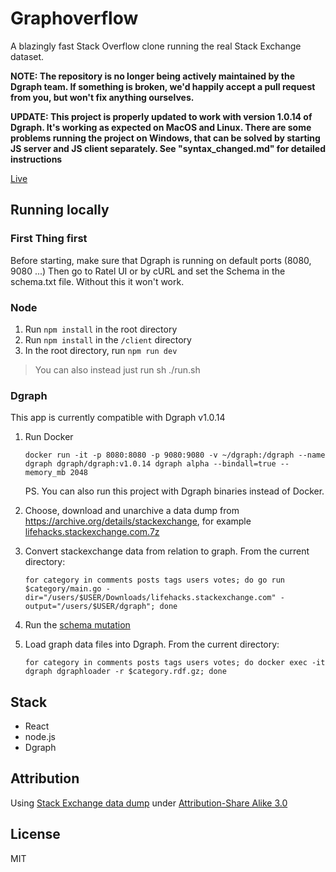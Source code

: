 # Graphoverflow

A blazingly fast Stack Overflow clone running the real Stack Exchange dataset.

**NOTE: The repository is no longer being actively maintained by the Dgraph team. If something is broken, we'd happily accept a pull request from you, but won't fix anything ourselves.**

**UPDATE: This project is properly updated to work with version 1.0.14 of Dgraph. It's working as expected on MacOS and Linux. There are some problems running the project on Windows, that can be solved by starting JS server and JS client separately. See "syntax_changed.md" for detailed instructions**

[Live](https://graphoverflow.dgraph.io)

## Running locally

### First Thing first

Before starting, make sure that Dgraph is running on default ports (8080, 9080 ...)
Then go to Ratel UI or by cURL and set the Schema in the schema.txt file. Without this
it won't work.

### Node

1. Run `npm install` in the root directory
2. Run `npm install` in the `/client` directory
3. In the root directory, run `npm run dev`

> You can also instead just run sh ./run.sh

### Dgraph

This app is currently compatible with Dgraph v1.0.14

1. Run Docker

       docker run -it -p 8080:8080 -p 9080:9080 -v ~/dgraph:/dgraph --name dgraph dgraph/dgraph:v1.0.14 dgraph alpha --bindall=true --memory_mb 2048

    PS. You can also run this project with Dgraph binaries instead of Docker.

2. Choose, download and unarchive a data dump from https://archive.org/details/stackexchange, for example [lifehacks.stackexchange.com.7z](https://archive.org/download/stackexchange/lifehacks.stackexchange.com.7z)

3. Convert stackexchange data from relation to graph. From the current directory:

       for category in comments posts tags users votes; do go run $category/main.go -dir="/users/$USER/Downloads/lifehacks.stackexchange.com" -output="/users/$USER/dgraph"; done

4. Run the [schema mutation](https://github.com/dgraph-io/graphoverflow/blob/master/schema.txt)

5. Load graph data files into Dgraph. From the current directory:

       for category in comments posts tags users votes; do docker exec -it dgraph dgraphloader -r $category.rdf.gz; done


## Stack

* React
* node.js
* Dgraph

## Attribution

Using [Stack Exchange data dump](https://archive.org/details/stackexchange) under [Attribution-Share Alike 3.0](http://creativecommons.org/licenses/by-sa/3.0/)

## License

MIT
